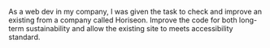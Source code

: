 As a web dev in my company, I was given the task to check and improve an existing from a company called Horiseon.
Improve the code for both long-term sustainability and allow the existing site to meets accessibility standard.
